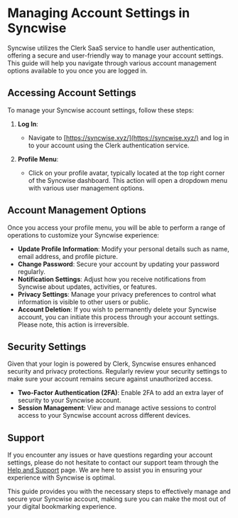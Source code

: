 # Managing Account Settings in Syncwise

Syncwise utilizes the Clerk SaaS service to handle user authentication, offering a secure and user-friendly way to manage your account settings. This guide will help you navigate through various account management options available to you once you are logged in.

## Accessing Account Settings

To manage your Syncwise account settings, follow these steps:

1. **Log In**:
   - Navigate to [https://syncwise.xyz/](https://syncwise.xyz/) and log in to your account using the Clerk authentication service.

2. **Profile Menu**:
   - Click on your profile avatar, typically located at the top right corner of the Syncwise dashboard. This action will open a dropdown menu with various user management options.

## Account Management Options

Once you access your profile menu, you will be able to perform a range of operations to customize your Syncwise experience:

- **Update Profile Information**: Modify your personal details such as name, email address, and profile picture.
- **Change Password**: Secure your account by updating your password regularly.
- **Notification Settings**: Adjust how you receive notifications from Syncwise about updates, activities, or features.
- **Privacy Settings**: Manage your privacy preferences to control what information is visible to other users or public.
- **Account Deletion**: If you wish to permanently delete your Syncwise account, you can initiate this process through your account settings. Please note, this action is irreversible.

## Security Settings

Given that your login is powered by Clerk, Syncwise ensures enhanced security and privacy protections. Regularly review your security settings to make sure your account remains secure against unauthorized access.

- **Two-Factor Authentication (2FA)**: Enable 2FA to add an extra layer of security to your Syncwise account.
- **Session Management**: View and manage active sessions to control access to your Syncwise account across different devices.

## Support

If you encounter any issues or have questions regarding your account settings, please do not hesitate to contact our support team through the [Help and Support](contact-us.md) page. We are here to assist you in ensuring your experience with Syncwise is optimal.

This guide provides you with the necessary steps to effectively manage and secure your Syncwise account, making sure you can make the most out of your digital bookmarking experience.
